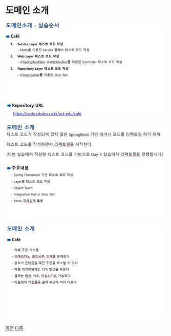 # 도메인 소개

![DOMAIN_OVERVIEW](image/02_domain_overview.JPG)


![DOMAIN_INFO](image/02_domain_overview_info.JPG) 


![DOMAIN_CAFE](image/02_domain_overview_cafe.JPG)

[이전](01_setup.md) [다음](03_write_tests_in_service_layer.md)